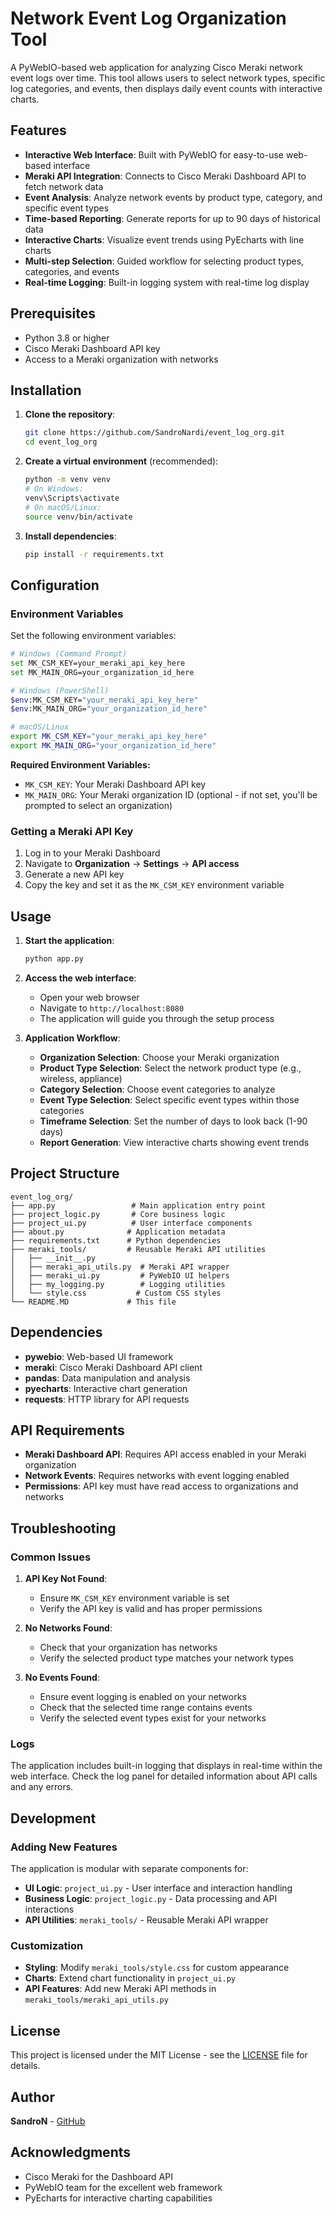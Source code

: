 # Network Event Log Organization Tool

A PyWebIO-based web application for analyzing Cisco Meraki network event logs over time. This tool allows users to select network types, specific log categories, and events, then displays daily event counts with interactive charts.

## Features

- **Interactive Web Interface**: Built with PyWebIO for easy-to-use web-based interface
- **Meraki API Integration**: Connects to Cisco Meraki Dashboard API to fetch network data
- **Event Analysis**: Analyze network events by product type, category, and specific event types
- **Time-based Reporting**: Generate reports for up to 90 days of historical data
- **Interactive Charts**: Visualize event trends using PyEcharts with line charts
- **Multi-step Selection**: Guided workflow for selecting product types, categories, and events
- **Real-time Logging**: Built-in logging system with real-time log display

## Prerequisites

- Python 3.8 or higher
- Cisco Meraki Dashboard API key
- Access to a Meraki organization with networks

## Installation

1. **Clone the repository**:
   ```bash
   git clone https://github.com/SandroNardi/event_log_org.git
   cd event_log_org
   ```

2. **Create a virtual environment** (recommended):
   ```bash
   python -m venv venv
   # On Windows:
   venv\Scripts\activate
   # On macOS/Linux:
   source venv/bin/activate
   ```

3. **Install dependencies**:
   ```bash
   pip install -r requirements.txt
   ```

## Configuration

### Environment Variables

Set the following environment variables:

```bash
# Windows (Command Prompt)
set MK_CSM_KEY=your_meraki_api_key_here
set MK_MAIN_ORG=your_organization_id_here

# Windows (PowerShell)
$env:MK_CSM_KEY="your_meraki_api_key_here"
$env:MK_MAIN_ORG="your_organization_id_here"

# macOS/Linux
export MK_CSM_KEY="your_meraki_api_key_here"
export MK_MAIN_ORG="your_organization_id_here"
```

**Required Environment Variables:**
- `MK_CSM_KEY`: Your Meraki Dashboard API key
- `MK_MAIN_ORG`: Your Meraki organization ID (optional - if not set, you'll be prompted to select an organization)

### Getting a Meraki API Key

1. Log in to your Meraki Dashboard
2. Navigate to **Organization** → **Settings** → **API access**
3. Generate a new API key
4. Copy the key and set it as the `MK_CSM_KEY` environment variable

## Usage

1. **Start the application**:
   ```bash
   python app.py
   ```

2. **Access the web interface**:
   - Open your web browser
   - Navigate to `http://localhost:8080`
   - The application will guide you through the setup process

3. **Application Workflow**:
   - **Organization Selection**: Choose your Meraki organization
   - **Product Type Selection**: Select the network product type (e.g., wireless, appliance)
   - **Category Selection**: Choose event categories to analyze
   - **Event Type Selection**: Select specific event types within those categories
   - **Timeframe Selection**: Set the number of days to look back (1-90 days)
   - **Report Generation**: View interactive charts showing event trends

## Project Structure

```
event_log_org/
├── app.py                 # Main application entry point
├── project_logic.py       # Core business logic
├── project_ui.py          # User interface components
├── about.py              # Application metadata
├── requirements.txt      # Python dependencies
├── meraki_tools/         # Reusable Meraki API utilities
│   ├── __init__.py
│   ├── meraki_api_utils.py  # Meraki API wrapper
│   ├── meraki_ui.py         # PyWebIO UI helpers
│   ├── my_logging.py        # Logging utilities
│   └── style.css           # Custom CSS styles
└── README.MD             # This file
```

## Dependencies

- **pywebio**: Web-based UI framework
- **meraki**: Cisco Meraki Dashboard API client
- **pandas**: Data manipulation and analysis
- **pyecharts**: Interactive chart generation
- **requests**: HTTP library for API requests

## API Requirements

- **Meraki Dashboard API**: Requires API access enabled in your Meraki organization
- **Network Events**: Requires networks with event logging enabled
- **Permissions**: API key must have read access to organizations and networks

## Troubleshooting

### Common Issues

1. **API Key Not Found**:
   - Ensure `MK_CSM_KEY` environment variable is set
   - Verify the API key is valid and has proper permissions

2. **No Networks Found**:
   - Check that your organization has networks
   - Verify the selected product type matches your network types

3. **No Events Found**:
   - Ensure event logging is enabled on your networks
   - Check that the selected time range contains events
   - Verify the selected event types exist for your networks

### Logs

The application includes built-in logging that displays in real-time within the web interface. Check the log panel for detailed information about API calls and any errors.

## Development

### Adding New Features

The application is modular with separate components for:
- **UI Logic**: `project_ui.py` - User interface and interaction handling
- **Business Logic**: `project_logic.py` - Data processing and API interactions
- **API Utilities**: `meraki_tools/` - Reusable Meraki API wrapper

### Customization

- **Styling**: Modify `meraki_tools/style.css` for custom appearance
- **Charts**: Extend chart functionality in `project_ui.py`
- **API Features**: Add new Meraki API methods in `meraki_tools/meraki_api_utils.py`

## License

This project is licensed under the MIT License - see the [LICENSE](LICENSE) file for details.


## Author

**SandroN** - [GitHub](https://github.com/SandroNardi)

## Acknowledgments

- Cisco Meraki for the Dashboard API
- PyWebIO team for the excellent web framework
- PyEcharts for interactive charting capabilities
